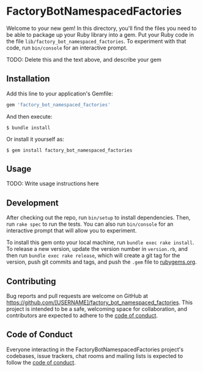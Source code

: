 # FactoryBotNamespacedFactories

Welcome to your new gem! In this directory, you'll find the files you need to be able to package up your Ruby library into a gem. Put your Ruby code in the file `lib/factory_bot_namespaced_factories`. To experiment with that code, run `bin/console` for an interactive prompt.

TODO: Delete this and the text above, and describe your gem

## Installation

Add this line to your application's Gemfile:

```ruby
gem 'factory_bot_namespaced_factories'
```

And then execute:

    $ bundle install

Or install it yourself as:

    $ gem install factory_bot_namespaced_factories

## Usage

TODO: Write usage instructions here

## Development

After checking out the repo, run `bin/setup` to install dependencies. Then, run `rake spec` to run the tests. You can also run `bin/console` for an interactive prompt that will allow you to experiment.

To install this gem onto your local machine, run `bundle exec rake install`. To release a new version, update the version number in `version.rb`, and then run `bundle exec rake release`, which will create a git tag for the version, push git commits and tags, and push the `.gem` file to [rubygems.org](https://rubygems.org).

## Contributing

Bug reports and pull requests are welcome on GitHub at https://github.com/[USERNAME]/factory_bot_namespaced_factories. This project is intended to be a safe, welcoming space for collaboration, and contributors are expected to adhere to the [code of conduct](https://github.com/[USERNAME]/factory_bot_namespaced_factories/blob/master/CODE_OF_CONDUCT.md).


## Code of Conduct

Everyone interacting in the FactoryBotNamespacedFactories project's codebases, issue trackers, chat rooms and mailing lists is expected to follow the [code of conduct](https://github.com/[USERNAME]/factory_bot_namespaced_factories/blob/master/CODE_OF_CONDUCT.md).
